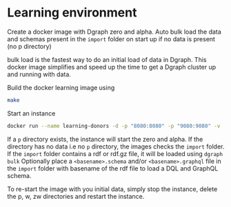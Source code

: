 

# Learning environment
Create a docker image with Dgraph zero and alpha.
Auto bulk load the data and schemas present in the `import` folder on start up if no data is present (no p directory)

bulk load is the fastest way to do an initial load of data in Dgraph.
This docker image simplifies and speed up the time to get a Dgraph cluster up and running with data.


Build the docker learning image using 
```sh
make
```

Start an instance
```sh
docker run --name learning-donors -d -p "8080:8080" -p "9080:9080" -v .:/dgraph dgraph/learning:latest
```

If a `p` directory exists, the instance will start the zero and alpha.
If the directory has no data  i.e no `p` directory, the images checks the `import` folder.
If the `import` folder contains a rdf or rdf.gz file, it will be loaded using `dgraph bulk`
Optionally place a `<basename>.schema` and/or `<basename>.graphql` file in the `import` folder with basename of the rdf file to load a DQL and GraphQL schema.

To re-start the image with you initial data, simply stop the instance, delete the p, w, zw directories and restart the instance.


